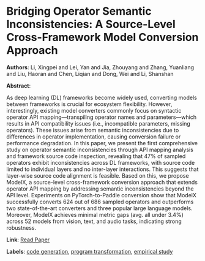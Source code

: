 # Bridging Operator Semantic Inconsistencies: A Source-Level Cross-Framework Model Conversion Approach

**Authors**: Li, Xingpei and Lei, Yan and Jia, Zhouyang and Zhang, Yuanliang and Liu, Haoran and Chen, Liqian and Dong, Wei and Li, Shanshan

**Abstract**:

As deep learning (DL) frameworks become widely used, converting models between frameworks is crucial for ecosystem flexibility. However, interestingly, existing model converters commonly focus on syntactic operator API mapping—transpiling operator names and parameters—which results in API compatibility issues (i.e., incompatible parameters, missing operators). These issues arise from semantic inconsistencies due to differences in operator implementation, causing conversion failure or performance degradation. In this paper, we present the first comprehensive study on operator semantic inconsistencies through API mapping analysis and framework source code inspection, revealing that 47\% of sampled operators exhibit inconsistencies across DL frameworks, with source code limited to individual layers and no inter-layer interactions. This suggests that layer-wise source code alignment is feasible. Based on this, we propose ModelX, a source-level cross-framework conversion approach that extends operator API mapping by addressing semantic inconsistencies beyond the API level. Experiments on PyTorch-to-Paddle conversion show that ModelX successfully converts 624 out of 686 sampled operators and outperforms two state-of-the-art converters and three popular large language models. Moreover, ModelX achieves minimal metric gaps (avg. all under 3.4\%) across 52 models from vision, text, and audio tasks, indicating strong robustness.

**Link**: [Read Paper](https://doi.org/10.1145/3729361)

**Labels**: [code generation](../../labels/code_generation.md), [program transformation](../../labels/program_transformation.md), [empirical study](../../labels/empirical_study.md)
